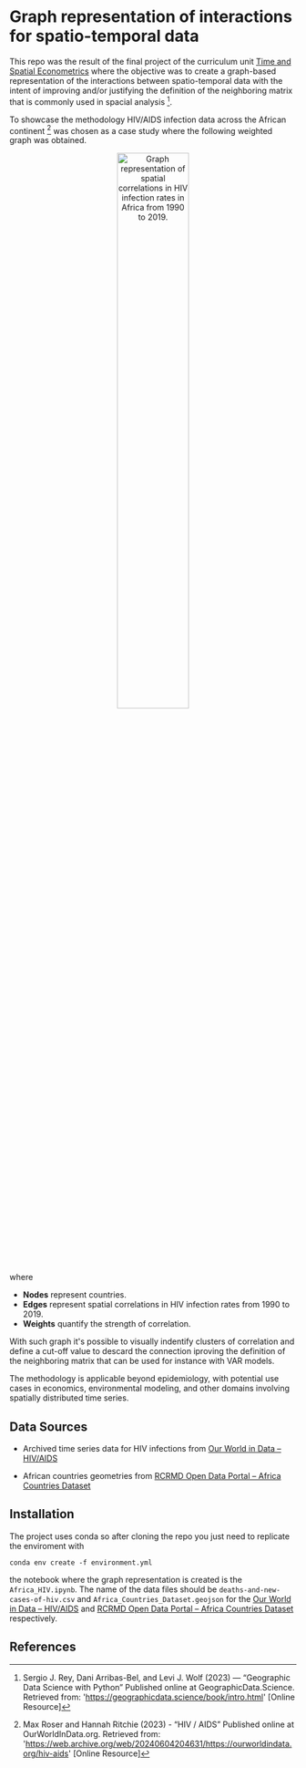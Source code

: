 
# Graph representation of interactions for spatio-temporal data

This repo was the result of the final project of the curriculum unit [Time and Spatial Econometrics](https://www.ua.pt/en/uc/15124) where the objective was to create a graph-based representation of the interactions between spatio-temporal data with the intent of improving and/or justifying the definition of the neighboring matrix that is commonly used in spacial analysis [^1].

To showcase the methodology HIV/AIDS infection data across the African continent [^2] was chosen as a case study where the following weighted graph was obtained.

<p align="center">
  <img 
    style="display: block; 
           margin-left: auto;
           margin-right: auto;
           width: 50%;
           height: 50%;"
    src="https://github.com/user-attachments/assets/eca6c1e7-f913-4b6e-a9d5-4327fe915c7b" 
    alt="Graph representation of spatial correlations in HIV infection rates in Africa from 1990 to 2019.">
</p>

where

- **Nodes** represent countries.
- **Edges** represent spatial correlations in HIV infection rates from 1990 to 2019.
- **Weights** quantify the strength of correlation.

With such graph it's possible to visually indentify clusters of correlation and define a cut-off value to descard the connection iproving the definition of the neighboring matrix that can be used for instance with VAR models.

The methodology is applicable beyond epidemiology, with potential use cases in economics, environmental modeling, and other domains involving spatially distributed time series.

## Data Sources

- Archived time series data for HIV infections from [Our World in Data – HIV/AIDS](https://web.archive.org/web/20240604204632/https://ourworldindata.org/grapher/deaths-and-new-cases-of-hiv)

- African countries geometries from [RCRMD Open Data Portal – Africa Countries Dataset](https://opendata.rcmrd.org/datasets/rcmrd::africa-countries-dataset/about)

## Installation

The project uses conda so after cloning the repo you just need to replicate the enviroment with

```pwsh
conda env create -f environment.yml
```

the notebook where the graph representation is created is the `Africa_HIV.ipynb`. The name of the data files should be `deaths-and-new-cases-of-hiv.csv` and `Africa_Countries_Dataset.geojson` for the [Our World in Data – HIV/AIDS](https://web.archive.org/web/20240604204632/https://ourworldindata.org/grapher/deaths-and-new-cases-of-hiv) and [RCRMD Open Data Portal – Africa Countries Dataset](https://opendata.rcmrd.org/datasets/rcmrd::africa-countries-dataset/about) respectively.

## References

[^1]: Sergio J. Rey, Dani Arribas-Bel, and Levi J. Wolf (2023) — “Geographic Data Science with Python” Published online at GeographicData.Science. Retrieved from: '<https://geographicdata.science/book/intro.html>' [Online Resource]

[^2]: Max Roser and Hannah Ritchie (2023) - “HIV / AIDS” Published online at OurWorldInData.org. Retrieved from: '<https://web.archive.org/web/20240604204631/https://ourworldindata.org/hiv-aids>' [Online Resource]

